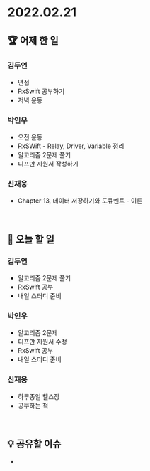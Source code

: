 # 2022.02.21

## 🏆 어제 한 일

### 김두연

- 면접
- RxSwift 공부하기
- 저녁 운동

### 박인우

- 오전 운동
- RxSWift - Relay, Driver, Variable 정리
- 알고리즘 2문제 풀기
- 디프만 지원서 작성하기

### 신재웅

- Chapter 13, 데이터 저장하기와 도큐멘트 - 이론

<br/>

## 🎯 오늘 할 일

### 김두연

- 알고리즘 2문제 풀기
- RxSwift 공부
- 내일 스터디 준비

### 박인우

- 알고리즘 2문제
- 디프만 지원서 수정
- RxSwift 공부
- 내일 스터디 준비

### 신재웅

- 하루종일 헬스장
- 공부하는 척

<br/>

## 💡 공유할 이슈

- 
